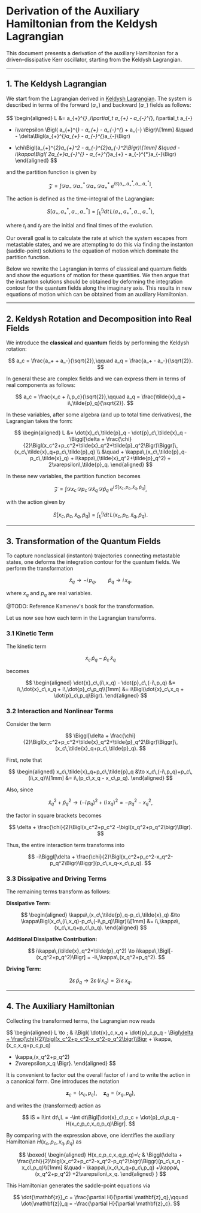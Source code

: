 # Derivation of the Auxiliary Hamiltonian from the Keldysh Lagrangian

This document presents a derivation of the auxiliary Hamiltonian for a driven–dissipative Kerr oscillator, starting from the Keldysh Lagrangian.

---

## 1. The Keldysh Lagrangian

We start from the Lagrangian derived in [Keldysh Lagrangian](KeldyshLagrangian.md). The system is described in terms of the forward ($a_+$) and backward ($a_-$) fields as follows:

$$
\begin{aligned}
L &= a_{+}^{*} \,i\partial_t a_{+} - a_{-}^{*}\, i\partial_t a_{-}
+ i\varepsilon \Bigl( a_{+}^{*} - a_{+} - a_{-}^{*} + a_{-} \Bigr)\\[1mm]
&\quad - \delta\Bigl(a_{+}^{*}a_{+} - a_{-}^{*}a_{-}\Bigr)
- \chi\Bigl(a_{+}^{*2}a_{+}^2 - a_{-}^{*2}a_{-}^2\Bigr)\\[1mm]
&\quad - i\kappa\Bigl( 2a_{+}a_{-}^{*} - a_{+}^{*}a_{+} - a_{-}^{*}a_{-}\Bigr)
\end{aligned}
$$

and the partition function is given by

$$
\mathcal{Z} = \int \mathcal{D}a_{-}\,\mathcal{D}a_{-}^{*}\,\mathcal{D}a_{+}\,\mathcal{D}a_{+}^{*}\;e^{iS[a_+,a_+^*,a_-,a_-^*]}.
$$

The action is defined as the time-integral of the Lagrangian:

$$
S[a_+,a_+^*,a_-,a_-^*] = \int_{t_i}^{t_f} dt\, L(a_+,a_+^*,a_-,a_-^*),
$$

where $t_i$ and $t_f$ are the initial and final times of the evolution.

Our overall goal is to calculate the rate at which the system escapes from metastable states, and we are attempting to do this via finding the instanton (saddle-point) solutions to the equation of motion which dominate the partition function.

Below we rewrite the Lagrangian in terms of classical and quantum fields and show the equations of motion for these quantities. We then argue that the instanton solutions should be obtained by deforming the integration contour for the quantum fields along the imaginary axis. This results in new equations of motion which can be obtained from an auxiliary Hamiltonian.

---

## 2. Keldysh Rotation and Decomposition into Real Fields

We introduce the **classical** and **quantum** fields by performing the Keldysh rotation:

$$
a_c = \frac{a_+ + a_-}{\sqrt{2}},\qquad
a_q = \frac{a_+ - a_-}{\sqrt{2}}.
$$

In general these are complex fields and we can express them in terms of real components as follows:

$$
a_c = \frac{x_c + i\,p_c}{\sqrt{2}},\qquad
a_q = \frac{\tilde{x}_q + i\,\tilde{p}_q}{\sqrt{2}}.
$$

In these variables, after some algebra (and up to total time derivatives), the Lagrangian takes the form:

$$
\begin{aligned}
L &= \dot{x}_c\,\tilde{p}_q - \dot{p}_c\,\tilde{x}_q -\Biggl[\delta + \frac{\chi}{2}\Bigl(x_c^2+p_c^2+\tilde{x}_q^2+\tilde{p}_q^2\Bigr)\Biggr]\,(x_c\,\tilde{x}_q+p_c\,\tilde{p}_q) \\
&\quad + \kappa\,(x_c\,\tilde{p}_q-p_c\,\tilde{x}_q) + i\kappa\,(\tilde{x}_q^2+\tilde{p}_q^2) + 2\varepsilon\,\tilde{p}_q.
\end{aligned}
$$

In these new variables, the partition function becomes

$$
\mathcal{Z} = \int \mathcal{D}x_c\,\mathcal{D}p_c\,\mathcal{D}\tilde{x}_q\,\mathcal{D}\tilde{p}_q \; e^{i\,S[x_c,p_c,\tilde{x}_q,\tilde{p}_q]},
$$

with the action given by

$$
S[x_c,p_c,\tilde{x}_q,\tilde{p}_q] = \int_{t_i}^{t_f} dt\, L(x_c,p_c,\tilde{x}_q,\tilde{p}_q).
$$

---

## 3. Transformation of the Quantum Fields

To capture nonclassical (instanton) trajectories connecting metastable states, one deforms the integration contour for the quantum fields. We perform the transformation

$$
\tilde{x}_q \to -i\,p_q,\qquad \tilde{p}_q \to i\,x_q,
$$

where $x_q$ and $p_q$ are real variables.

@TODO: Reference Kamenev's book for the transformation.

Let us now see how each term in the Lagrangian transforms.

### 3.1 Kinetic Term

The kinetic term

$$
\dot{x}_c\,\tilde{p}_q - \dot{p}_c\,\tilde{x}_q
$$

becomes

$$
\begin{aligned}
\dot{x}_c\,(i\,x_q) - \dot{p}_c\,(-i\,p_q)
&= i\,\dot{x}_c\,x_q + i\,\dot{p}_c\,p_q\\[1mm]
&= i\Bigl(\dot{x}_c\,x_q + \dot{p}_c\,p_q\Bigr).
\end{aligned}
$$

### 3.2 Interaction and Nonlinear Terms

Consider the term

$$
\Biggl[\delta + \frac{\chi}{2}\Bigl(x_c^2+p_c^2+\tilde{x}_q^2+\tilde{p}_q^2\Bigr)\Biggr]\,(x_c\,\tilde{x}_q+p_c\,\tilde{p}_q).
$$

First, note that

$$
\begin{aligned}
x_c\,\tilde{x}_q+p_c\,\tilde{p}_q &\to x_c\,(-i\,p_q)+p_c\,(i\,x_q)\\[1mm]
&= i\,(p_c\,x_q - x_c\,p_q).
\end{aligned}
$$

Also, since

$$
\tilde{x}_q^2+\tilde{p}_q^2 \to (-i\,p_q)^2+(i\,x_q)^2 = -p_q^2 - x_q^2,
$$

the factor in square brackets becomes

$$
\delta + \frac{\chi}{2}\Bigl(x_c^2+p_c^2 -\bigl(x_q^2+p_q^2\bigr)\Bigr).
$$

Thus, the entire interaction term transforms into

$$
-i\Biggl[\delta + \frac{\chi}{2}\Bigl(x_c^2+p_c^2-x_q^2-p_q^2\Bigr)\Biggr](p_c\,x_q-x_c\,p_q).
$$

### 3.3 Dissipative and Driving Terms

The remaining terms transform as follows:

**Dissipative Term:**

  $$
  \begin{aligned}
  \kappa\,(x_c\,\tilde{p}_q-p_c\,\tilde{x}_q)
  &\to \kappa\Bigl(x_c\,(i\,x_q)-p_c\,(-i\,p_q)\Bigr)\\[1mm]
  &= i\,\kappa\,(x_c\,x_q+p_c\,p_q).
  \end{aligned}
  $$

**Additional Dissipative Contribution:**

  $$
  i\kappa\,(\tilde{x}_q^2+\tilde{p}_q^2)
  \to i\kappa\,\Bigl[-(x_q^2+p_q^2)\Bigr]
  = -i\,\kappa\,(x_q^2+p_q^2).
  $$

**Driving Term:**

  $$
  2\varepsilon\,\tilde{p}_q \to 2\varepsilon\,(i\,x_q) = 2i\,\varepsilon\,x_q.
  $$

---

## 4. The Auxiliary Hamiltonian

Collecting the transformed terms, the Lagrangian now reads

$$
\begin{aligned}
L \to \; & i\Bigl\{ \dot{x}_c\,x_q + \dot{p}_c\,p_q - \Bigl[\delta + \frac{\chi}{2}\bigl(x_c^2+p_c^2-x_q^2-p_q^2\bigr)\Bigr](p_c\,x_q-x_c\,p_q) + \kappa\,(x_c\,x_q+p_c\,p_q)
- \kappa\,(x_q^2+p_q^2)
- 2\varepsilon\,x_q \Bigr\}.
\end{aligned}
$$

It is convenient to factor out the overall factor of $i$ and to write the action in a canonical form. One introduces the notation

$$
\mathbf{z}_c=(x_c,p_c),\quad \mathbf{z}_q=(x_q,p_q),
$$

and writes the (transformed) action as

$$
iS = i\int dt\,L = -\int dt\Bigl[\dot{x}_c\,p_c + \dot{p}_c\,p_q - H(x_c,p_c,x_q,p_q)\Bigr].
$$

By comparing with the expression above, one identifies the auxiliary Hamiltonian $H(x_c,p_c,x_q,p_q)$ as

$$
\boxed{
\begin{aligned}
H(x_c,p_c,x_q,p_q)=\; & \Biggl(\delta + \frac{\chi}{2}\bigl(x_c^2+p_c^2-x_q^2-p_q^2\bigr)\Biggr)(p_c\,x_q - x_c\,p_q)\\[1mm]
&\quad - \kappa\,(x_c\,x_q+p_c\,p_q)
+\kappa\,(x_q^2+p_q^2)
+2\varepsilon\,x_q.
\end{aligned}
}
$$

This Hamiltonian generates the saddle-point equations via

$$
\dot{\mathbf{z}}_c = \frac{\partial H}{\partial \mathbf{z}_q},\qquad
\dot{\mathbf{z}}_q = -\frac{\partial H}{\partial \mathbf{z}_c}.
$$
